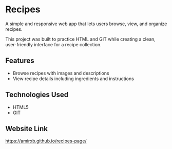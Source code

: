 # Recipes

A simple and responsive web app that lets users browse, view, and organize recipes.  

This project was built to practice HTML and GIT while creating a clean, user-friendly interface for a recipe collection.

## Features

- Browse recipes with images and descriptions 
- View recipe details including ingredients and instructions  

## Technologies Used

- HTML5  
- GIT

## Website Link

https://amirxb.github.io/recipes-page/


